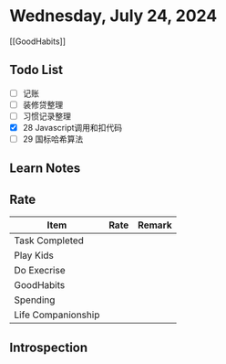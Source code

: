 # Wednesday, July 24, 2024

[[GoodHabits]]

## Todo List

- [ ] 记账
- [ ] 装修贷整理
- [ ] 习惯记录整理
- [x] 28 Javascript调用和扣代码
- [ ] 29 国标哈希算法

## Learn Notes

## Rate

| Item               | Rate | Remark |
| ------------------ | ---- | ------ |
| Task Completed     |      |        |
| Play Kids          |      |        |
| Do Execrise        |      |        |
| GoodHabits         |      |        |
| Spending           |      |        |
| Life Companionship |      |        |

## Introspection
